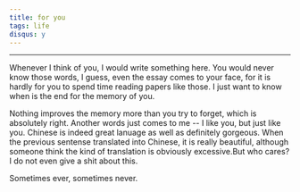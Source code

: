 ```yaml
---
title: for you
tags: life
disqus: y
---
```


---

Whenever I think of you, I would write something here. You would never know those words, I guess, even the essay comes to your face, for it is hardly for you to spend time reading papers like those. I just want to know when is the end for the memory of you.

Nothing improves the memory more than you try to forget, which is absolutely right. Another words just comes to me -- I like you, but just like you. Chinese is indeed great lanuage as well as definitely gorgeous. When the previous sentense translated into Chinese, it is really beautiful, although someone think the kind of translation is obviously excessive.But who cares? I do not even give a shit about this.

Sometimes ever, sometimes never.
